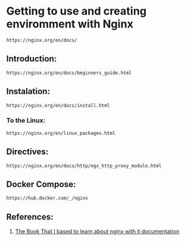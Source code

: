# Getting to use and creating enviromment with Nginx

    https://nginx.org/en/docs/

## Introduction:

    https://nginx.org/en/docs/beginners_guide.html

## Instalation:

    https://nginx.org/en/docs/install.html

### To the Linux:

    https://nginx.org/en/linux_packages.html

## Directives:

    https://nginx.org/en/docs/http/ngx_http_proxy_module.html

## Docker Compose:

    https://hub.docker.com/_/nginx

## References:

1. [The Book That I based to learn about nginx with it documentation][1]

[1]: https://www.amazon.com/NGINX-Cookbook-Derek-DeJonghe-ebook/dp/B0CTJ996QY
